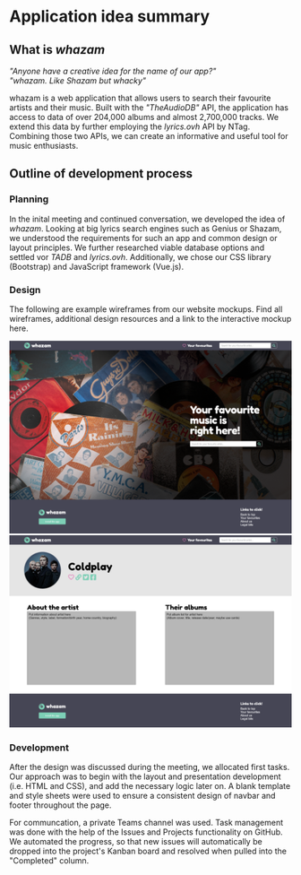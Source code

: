 # Application idea summary

## What is *whazam*

*"Anyone have a creative idea for the name of our app?"*<br />
*"whazam. Like Shazam but whacky"*

whazam is a web application that allows users to search their favourite artists and their music. Built with the _"TheAudioDB"_ API, the application has access to data of over 204,000 albums and almost 2,700,000 tracks. We extend this data by further employing the _lyrics.ovh_ API by NTag. Combining those two APIs, we can create an informative and useful tool for music enthusiasts.

## Outline of development process

### Planning

In the inital meeting and continued conversation, we developed the idea of *whazam*. Looking at big lyrics search engines such as Genius or Shazam, we understood the requirements for such an app and common design or layout principles. We further researched viable database options and settled vor *TADB* and *lyrics.ovh*. Additionally, we chose our CSS library (Bootstrap) and JavaScript framework (Vue.js).

### Design

The following are example wireframes from our website mockups. Find all wireframes, additional design resources and a link to the interactive mockup here.

![homepage_wireframe](./assets/homepage_desktop.png)
![homepage_wireframe](./assets/artist_desktop.png)

### Development

After the design was discussed during the meeting, we allocated first tasks. Our approach was to begin with the layout and presentation development (i.e. HTML and CSS), and add the necessary logic later on. A blank template and style sheets were used to ensure a consistent design of navbar and footer throughout the page.

For communcation, a private Teams channel was used. Task management was done with the help of the Issues and Projects functionality on GitHub. We automated the progress, so that new issues will automatically be dropped into the project's Kanban board and resolved when pulled into the "Completed" column. 